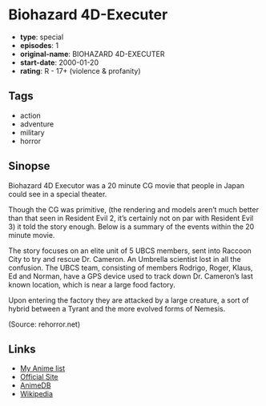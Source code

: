 # Biohazard 4D-Executer

-   **type**: special
-   **episodes**: 1
-   **original-name**: BIOHAZARD 4D-EXECUTER
-   **start-date**: 2000-01-20
-   **rating**: R - 17+ (violence & profanity)

## Tags

-   action
-   adventure
-   military
-   horror

## Sinopse

Biohazard 4D Executor was a 20 minute CG movie that people in Japan could see in a special theater.

Though the CG was primitive, (the rendering and models aren’t much better than that seen in Resident Evil 2, it’s certainly not on par with Resident Evil 3) it told the story enough. Below is a summary of the events within the 20 minute movie.

The story focuses on an elite unit of 5 UBCS members, sent into Raccoon City to try and rescue Dr. Cameron. An Umbrella scientist lost in all the confusion. The UBCS team, consisting of members Rodrigo, Roger, Klaus, Ed and Norman, have a GPS device used to track down Dr. Cameron’s last known location, which is near a large food factory.

Upon entering the factory they are attacked by a large creature, a sort of hybrid between a Tyrant and the more evolved forms of Nemesis.

(Source: rehorror.net)

## Links

-   [My Anime list](https://myanimelist.net/anime/5624/Biohazard_4D-Executer)
-   [Official Site](http://www.rehorror.net/thirdeye06/m_4d.php)
-   [AnimeDB](http://anidb.info/perl-bin/animedb.pl?show=anime&aid=6293)
-   [Wikipedia](http://en.wikipedia.org/wiki/Biohazard_4D-Executer)
